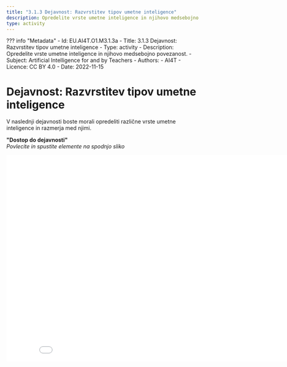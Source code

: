 ```yaml
---
title: "3.1.3 Dejavnost: Razvrstitev tipov umetne inteligence"
description: Opredelite vrste umetne inteligence in njihovo medsebojno povezanost.
type: activity
---
```

??? info "Metadata"
    - Id: EU.AI4T.O1.M3.1.3a
    - Title: 3.1.3 Dejavnost: Razvrstitev tipov umetne inteligence
    - Type: activity
    - Description: Opredelite vrste umetne inteligence in njihovo medsebojno povezanost.
    - Subject: Artificial Intelligence for and by Teachers
    - Authors:
        - AI4T 
    - Licence: CC BY 4.0
    - Date: 2022-11-15


# Dejavnost: Razvrstitev tipov umetne inteligence  

V naslednji dejavnosti boste morali opredeliti različne vrste umetne inteligence in razmerja med njimi.

**"Dostop do dejavnosti"**  
_Povlecite in spustite elemente na spodnjo sliko_

<center><iframe width="860" height="540" src="3-1-3a-activity-what-type-of-ai/3-1-3a-AI-types-relations-SI.html" frameborder="0" allowfullscreen></iframe></center>
